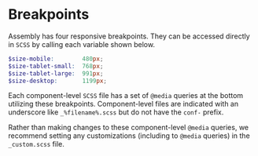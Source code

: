 # Breakpoints
Assembly has four responsive breakpoints.  They can be accessed directly in `SCSS` by calling each variable shown below.
```scss
$size-mobile:        480px;
$size-tablet-small:  768px;
$size-tablet-large:  991px;
$size-desktop:       1199px;
```

Each component-level `SCSS` file has a set of `@media` queries at the bottom utilizing these breakpoints.  Component-level files are indicated with an underscore like `_%filename%.scss` but do not have the `conf-` prefix.

Rather than making changes to these component-level `@media` queries, we recommend setting any customizations (including to `@media` queries) in the `_custom.scss` file.
